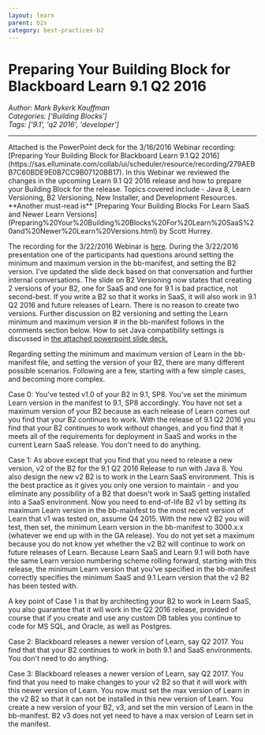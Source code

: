 ```yaml
---
layout: learn
parent: b2s
category: best-practices-b2
---
```

# Preparing Your Building Block for Blackboard Learn 9.1 Q2 2016
*Author: Mark Bykerk Kauffman*  
*Categories: ['Building Blocks']*  
*Tags: ['9.1', 'q2 2016', 'developer']*  
<hr />
Attached is the PowerPoint deck for the 3/16/2016 Webinar recording:
[Preparing Your Building Block for Blackboard Learn 9.1.Q2 2016](https://sas.elluminate.com/collab/ui/scheduler/resource/recording/279AEBB7C60BDE9E0B7CC9B07120BB17). In this Webinar we reviewed the changes in the
upcoming Learn 9.1 Q2 2016 release and how to prepare your Building Block for
the release. Topics covered include - Java 8, Learn Versioning, B2 Versioning,
New Installer, and Development Resources. **Another must-read is** [Preparing
Your Building Blocks For Learn SaaS and Newer Learn
Versions](Preparing%20Your%20Building%20Blocks%20For%20Learn%20SaaS%20and%20Newer%20Learn%20Versions.html) by Scott Hurrey.

The recording for the 3/22/2016 Webinar is
[here](https://sas.elluminate.com/collab/ui/scheduler/resource/recording/DB2503BFA4E9FF402B31858655506AD8). During the 3/22/2016 presentation one of the
participants had questions around setting the minimum and maximum version in
the bb-manifest, and setting the B2 version. I've updated the slide deck based
on that conversation and further internal conversations. The slide on B2
Versioning now states that creating 2 versions of your B2, one for SaaS and
one for 9.1 is bad practice, not second-best. If you write a B2 so that it
works in SaaS, it will also work in 9.1 Q2 2016 and future releases of Learn.
There is no reason to create two versions. Further discussion on B2 versioning
and setting the Learn minimum and maximum version # in the bb-manifest follows
in the comments section below. How to set Java compatibility settings is
discussed in [the attached powerpoint slide deck.](attachments/2016.03.27.PreparingYourBuildingBlockForLearnQ2-2016.pptx)

Regarding setting the minimum and maximum version of Learn in the bb-manifest
file, and setting the version of your B2, there are many different possible
scenarios. Following are a few, starting with a few simple cases, and becoming
more complex.

Case 0: You've tested v1.0 of your B2 in 9.1, SP8. You've set the minimum
Learn version in the manifest to 9.1, SP8 accordingly. You have not set a
maximum version of your B2 because as each release of Learn comes out you find
that your B2 continues to work. With the release of 9.1 Q2 2016 you find that
your B2 continues to work without changes, and you find that it meets all of
the requirements for deployment in SaaS and works in the current Learn SaaS
release. You don't need to do anything.

Case 1: As above except that you find that you need to release a new version,
v2 of the B2 for the 9.1 Q2 2016 Release to run with Java 8. You also design
the new v2 B2 is to work in the Learn SaaS environment. This is the best
practice as it gives you only one version to maintain - and you eliminate any
possibility of a B2 that doesn't work in SaaS getting installed into a SaaS
environment. Now you need to end-of-life B2 v1 by setting its maximum Learn
version in the bb-mainfest to the most recent version of Learn that v1 was
tested on, assume Q4 2015. With the new v2 B2 you will test, then set, the
minimum Learn version in the bb-manifest to 3000.x.x (whatever we end up with
in the GA release). You do not yet set a maximum because you do not know yet
whether the v2 B2 will continue to work on future releases of Learn. Because
Learn SaaS and Learn 9.1 will both have the same Learn version numbering
scheme rolling forward, starting with this release, the minimum Learn version
that you've specified in the bb-manifest correctly specifies the minimum SaaS
and 9.1 Learn version that the v2 B2 has been tested with.

A key point of Case 1 is that by architecting your B2 to work in Learn SaaS,
you also guarantee that it will work in the Q2 2016 release, provided of
course that if you create and use any custom DB tables you continue to code
for MS SQL, and Oracle, as well as Postgres.

Case 2: Blackboard releases a newer version of Learn, say Q2 2017. You find
that that your B2 continues to work in both 9.1 and SaaS environments. You
don't need to do anything.

Case 3: Blackboard releases a newer version of Learn, say Q2 2017. You find
that you need to make changes to your v2 B2 so that it will work with this
newer version of Learn. You now must set the max version of Learn in the v2 B2
so that it can not be installed in this new version of Learn. You create a new
version of your B2, v3, and set the min version of Learn in the bb-manifest.
B2 v3 does not yet need to have a max version of Learn set in the manifest.

